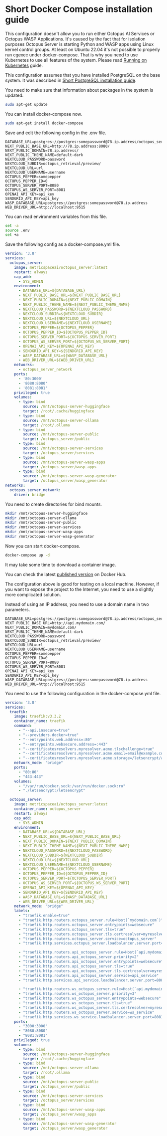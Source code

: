 # Short Docker Compose installation guide

This configuration doesn't allow you to run either Octopus AI Services or Octopus WASP Applications. It's caused by the fact that for isolation purposes Octopus Server is starting Python and WASP apps using Linux kernel control groups. At least on Ubuntu 22.04 it's not possible to properly run cgexec under docker-compose. That is why you need to use Kubernetes to use all features of the system. Please read [Running on Kubernetes](doc/kubernetes.md) guide.

This configuration assumes that you have installed PostgreSQL on the base system. It was described in [Short PostgreSQL installation guide](postgresql.md).

You need to make sure that information about packages in the system is updated.

```sh
sudo apt-get update
```

You can install docker-compose now.

```sh
sudo apt-get install docker-compose
```

Save and edit the following config in the .env file.

```text
DATABASE_URL=postgres://postgres:somepassword@78.ip.address/octopus_server
NEXT_PUBLIC_BASE_URL=http://78.ip.address:8080/
NEXT_PUBLIC_DOMAIN=78.ip.address/
NEXT_PUBLIC_THEME_NAME=default-dark
NEXTCLOUD_PASSWORD=password
NEXTCLOUD_SUBDIR=octopus_retrieval/preview/
NEXTCLOUD_URL=url
NEXTCLOUD_USERNAME=username
OCTOPUS_PEPPER=somepepper
OCTOPUS_PEPPER_ID=0
OCTOPUS_SERVER_PORT=8080
OCTOPUS_WS_SERVER_PORT=8081
OPENAI_API_KEY=api_key
SENDGRID_API_KEY=api_key
WASP_DATABASE_URL=postgres://postgres:somepassword@78.ip.address
WEB_DRIVER_URL=http://localhost:9515
```

You can read environment variables from this file.

```sh
set -a
source .env
set +a
```

Save the following config as a docker-compose.yml file.

```yaml
version: '3.8'
services:
  octopus_server:
    image: metricspaceai/octopus_server:latest
    restart: always
    cap_add:
      - SYS_ADMIN
    environment:
      - DATABASE_URL=${DATABASE_URL}
      - NEXT_PUBLIC_BASE_URL=${NEXT_PUBLIC_BASE_URL}
      - NEXT_PUBLIC_DOMAIN=${NEXT_PUBLIC_DOMAIN}
      - NEXT_PUBLIC_THEME_NAME=${NEXT_PUBLIC_THEME_NAME}
      - NEXTCLOUD_PASSWORD=${NEXTCLOUD_PASSWORD}
      - NEXTCLOUD_SUBDIR=${NEXTCLOUD_SUBDIR}
      - NEXTCLOUD_URL=${NEXTCLOUD_URL}
      - NEXTCLOUD_USERNAME=${NEXTCLOUD_USERNAME}
      - OCTOPUS_PEPPER=${OCTOPUS_PEPPER}
      - OCTOPUS_PEPPER_ID=${OCTOPUS_PEPPER_ID}
      - OCTOPUS_SERVER_PORT=${OCTOPUS_SERVER_PORT}
      - OCTOPUS_WS_SERVER_PORT=${OCTOPUS_WS_SERVER_PORT}
      - OPENAI_API_KEY=${OPENAI_API_KEY}
      - SENDGRID_API_KEY=${SENDGRID_API_KEY}
      - WASP_DATABASE_URL=${WASP_DATABASE_URL}
      - WEB_DRIVER_URL=${WEB_DRIVER_URL}
    networks:
      - octopus_server_network
    ports:
      - '80:3000'
      - '8080:8080'
      - '8081:8081'
    privileged: true
    volumes:
      - type: bind
        source: /mnt/octopus-server-huggingface
        target: /root/.cache/huggingface
      - type: bind
        source: /mnt/octopus-server-ollama
        target: /root/.ollama
      - type: bind
        source: /mnt/octopus-server-public
        target: /octopus_server/public
      - type: bind
        source: /mnt/octopus-server-services
        target: /octopus_server/services
      - type: bind
        source: /mnt/octopus-server-wasp-apps
        target: /octopus_server/wasp_apps
      - type: bind
        source: /mnt/octopus-server-wasp-generator
        target: /octopus_server/wasp_generator
networks:
  octopus_server_network:
    driver: bridge
```

You need to create directories for bind mounts.

```sh
mkdir /mnt/octopus-server-huggingface
mkdir /mnt/octopus-server-ollama
mkdir /mnt/octopus-server-public
mkdir /mnt/octopus-server-services
mkdir /mnt/octopus-server-wasp-apps
mkdir /mnt/octopus-server-wasp-generator
```

Now you can start docker-compose.

```sh
docker-compose up -d
```

It may take some time to download a container image.

You can check the latest [published version](https://hub.docker.com/r/metricspaceai/octopus_server/tags) on Docker Hub.

The configuration above is good for testing on a local machine. However, if you want to expose the project to the Internet, you need to use a slightly more complicated solution.

Instead of using an IP address, you need to use a domain name in two parameters.

```text
DATABASE_URL=postgres://postgres:somepassword@78.ip.address/octopus_server
NEXT_PUBLIC_BASE_URL=http://api.mydomain.com/
NEXT_PUBLIC_DOMAIN=mydomain.com/
NEXT_PUBLIC_THEME_NAME=default-dark
NEXTCLOUD_PASSWORD=password
NEXTCLOUD_SUBDIR=octopus_retrieval/preview/
NEXTCLOUD_URL=url
NEXTCLOUD_USERNAME=username
OCTOPUS_PEPPER=somepepper
OCTOPUS_PEPPER_ID=0
OCTOPUS_SERVER_PORT=8080
OCTOPUS_WS_SERVER_PORT=8081
OPENAI_API_KEY=api_key
SENDGRID_API_KEY=api_key
WASP_DATABASE_URL=postgres://postgres:somepassword@78.ip.address
WEB_DRIVER_URL=http://localhost:9515
```

You need to use the following configuration in the docker-compose.yml file.

```yaml
version: '3.8'
services:
  traefik:
    image: traefik:v3.3.2
    container_name: traefik
    command:
      - "--api.insecure=true"
      - "--providers.docker=true"
      - "--entrypoints.web.address=:80"
      - "--entrypoints.websecure.address=:443"
      - "--certificatesresolvers.myresolver.acme.tlschallenge=true"
      - "--certificatesresolvers.myresolver.acme.email=email@example.com"
      - "--certificatesresolvers.myresolver.acme.storage=/letsencrypt/acme.json"
    network_mode: "bridge"
    ports:
      - "80:80"
      - "443:443"
    volumes:
      - "/var/run/docker.sock:/var/run/docker.sock:ro"
      - "./letsencrypt:/letsencrypt"

  octopus_server:
    image: metricspaceai/octopus_server:latest
    container_name: octopus_server
    restart: always
    cap_add:
      - SYS_ADMIN
    environment:
      - DATABASE_URL=${DATABASE_URL}
      - NEXT_PUBLIC_BASE_URL=${NEXT_PUBLIC_BASE_URL}
      - NEXT_PUBLIC_DOMAIN=${NEXT_PUBLIC_DOMAIN}
      - NEXT_PUBLIC_THEME_NAME=${NEXT_PUBLIC_THEME_NAME}
      - NEXTCLOUD_PASSWORD=${NEXTCLOUD_PASSWORD}
      - NEXTCLOUD_SUBDIR=${NEXTCLOUD_SUBDIR}
      - NEXTCLOUD_URL=${NEXTCLOUD_URL}
      - NEXTCLOUD_USERNAME=${NEXTCLOUD_USERNAME}
      - OCTOPUS_PEPPER=${OCTOPUS_PEPPER}
      - OCTOPUS_PEPPER_ID=${OCTOPUS_PEPPER_ID}
      - OCTOPUS_SERVER_PORT=${OCTOPUS_SERVER_PORT}
      - OCTOPUS_WS_SERVER_PORT=${OCTOPUS_WS_SERVER_PORT}
      - OPENAI_API_KEY=${OPENAI_API_KEY}
      - SENDGRID_API_KEY=${SENDGRID_API_KEY}
      - WASP_DATABASE_URL=${WASP_DATABASE_URL}
      - WEB_DRIVER_URL=${WEB_DRIVER_URL}
    network_mode: "bridge"
    labels:
      - "traefik.enable=true"
      - "traefik.http.routers.octopus_server.rule=Host(`mydomain.com`)"
      - "traefik.http.routers.octopus_server.entrypoints=websecure"
      - "traefik.http.routers.octopus_server.tls=true"
      - "traefik.http.routers.octopus_server.tls.certresolver=myresolver"
      - "traefik.http.routers.octopus_server.service=octopus_server"
      - "traefik.http.services.octopus_server.loadbalancer.server.port=3000"

      - "traefik.http.routers.api_octopus_server.rule=Host(`api.mydomain.com`) && PathPrefix(`/api/`)"
      - "traefik.http.routers.api_octopus_server.priority=2"
      - "traefik.http.routers.api_octopus_server.entrypoints=websecure"
      - "traefik.http.routers.api_octopus_server.tls=true"
      - "traefik.http.routers.api_octopus_server.tls.certresolver=myresolver"
      - "traefik.http.routers.api_octopus_server.service=api_service"
      - "traefik.http.services.api_service.loadbalancer.server.port=8080"

      - "traefik.http.routers.ws_octopus_server.rule=Host(`api.mydomain.com`) && PathPrefix(`/ws/`)"
      - "traefik.http.routers.ws_octopus_server.priority=3"
      - "traefik.http.routers.ws_octopus_server.entrypoints=websecure"
      - "traefik.http.routers.ws_octopus_server.tls=true"
      - "traefik.http.routers.ws_octopus_server.tls.certresolver=myresolver"
      - "traefik.http.routers.ws_octopus_server.service=ws_service"
      - "traefik.http.services.ws_service.loadbalancer.server.port=8081"
    ports:
      - "3000:3000"
      - "8080:8080"
      - "8081:8081"
    privileged: true
    volumes:
      - type: bind
        source: /mnt/octopus-server-huggingface
        target: /root/.cache/huggingface
      - type: bind
        source: /mnt/octopus-server-ollama
        target: /root/.ollama
      - type: bind
        source: /mnt/octopus-server-public
        target: /octopus_server/public
      - type: bind
        source: /mnt/octopus-server-services
        target: /octopus_server/services
      - type: bind
        source: /mnt/octopus-server-wasp-apps
        target: /octopus_server/wasp_apps
      - type: bind
        source: /mnt/octopus-server-wasp-generator
        target: /octopus_server/wasp_generator
```

